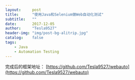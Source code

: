 ```yaml
---
layout:     post
title:      "使用Java和Selenium做Web自动化测试"
subtitle:   ""
date:       2017-12-05
author:     "Tesla9527"
header-img: "img/post-bg-alitrip.jpg"
catalog:    false
tags:
    - Java
    - Automation Testing
---
```


完成后的框架地址：
[https://github.com/Tesla9527/webauto](https://github.com/Tesla9527/webauto)

